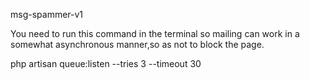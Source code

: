 msg-spammer-v1

You need to run this command in the terminal so mailing can work in a somewhat asynchronous manner,so as not to block the page.

php artisan queue:listen --tries 3 --timeout 30


